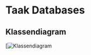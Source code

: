 # Taak Databases

## Klassendiagram 

[![Klassendiagram](https://mermaid.live/edit#pako:eNqFlFFvmzAQx7-KdY8TRaEpJEHTHtZ2fVmnaclLJ0uTB5fMGtjINt2yKN99hyENJtoaIQX_fNz97--DAxS6RMihqIS1d1LsjKi5KqXBwkmt2PsNV36PPYga2YErRr-PWu0Y2xH5JsserZ2RBJ10FQakqYTbalMHsMRnrLDRpqf3qq3ZDpXBSZQtjGw6Iae6hajuhEP2hR4XFrv7UYq1E661jKvjSfVja5E2At21Z1PliroJQFfsXFoqx56llU4b-xnNE4pB-7bSwjFUzghV4AfEMS618jkGTSdVG4q1ond4LM2d-Ys8vxFY7cmkibMzoxwTd0Y7m32DgaJb0qgr7HigqDjzVw2rhWq3lL81aEZHcFtJcic8gsKzaUaGtZBViBpK8UubizZpXL5rbVw3Am04XN0klWhCdqGWbaWx7tMLHuzgyg86h1kcc2Bvr67e9Ys3tBqm6b8xIye5Gh80h-Qi-MGX_2dUMi77etzgNOv74AoiqNGQpyW94d5_Du4HUknI6bYU5icH6pviROv0eq8KyJ1pMYK2Kcnl4YMA-VZUlmgj1Fet61MQLSE_wG_Ik1USZ2mWJXSl80WyiGAP-XwZJ9likSbX2TLNZtfZMYI__vlZvFjerOZJlq6y1fJmmc0jwLJ7uR6H71H3d5Jx73cGFce_Uw-KUw)
